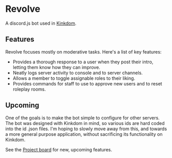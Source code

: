 # Revolve

A discord.js bot used in [Kinkdom](http://discord.gg/kinkdom).


## Features

Revolve focuses mostly on moderative tasks. Here's a list of key features:

* Provides a thorough response to a user when they post their intro, letting them know how they can improve.
* Neatly logs server activity to console and to server channels.
* Allows a member to toggle assignable roles to their liking.
* Provides commands for staff to use to approve new users and to reset roleplay rooms.


## Upcoming

One of the goals is to make the bot simple to configure for other servers. The bot was designed with Kinkdom in mind, so various ids are hard coded into the id .json files. I'm hoping to slowly move away from this, and towards a more general purpose application, without sacrificing its functionality on Kinkdom.

See the [Project board](https://github.com/kinkdom-org/Revolve/projects/1) for new, upcoming features.
